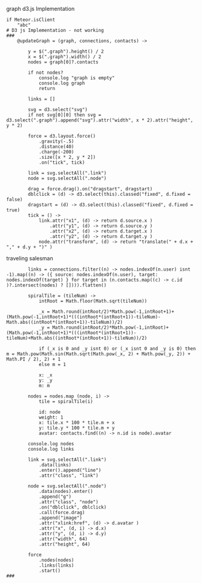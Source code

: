 graph d3.js Implementation

	if Meteor.isClient
		"abc"
	# D3 js Implementation - not working
	### 		
		@updateGraph = (graph, connections, contacts) ->

			y = $(".graph").height() / 2
			x = $(".graph").width() / 2
			nodes = graph[0]?.contacts

			if not nodes? 
				console.log "graph is empty"
				console.log graph
				return

			links = []

			svg = d3.select("svg")
			if not svg[0][0] then svg = d3.select(".graph").append("svg").attr("width", x * 2).attr("height", y * 2)

			force = d3.layout.force()
				.gravity(-.5)
				.distance(40)
				.charge(-200)
				.size([x * 2, y * 2])
				.on("tick", tick)

			link = svg.selectAll(".link")
			node = svg.selectAll(".node")

			drag = force.drag().on("dragstart", dragstart)
			dblclick = (d) -> d3.select(this).classed("fixed", d.fixed = false)
			dragstart = (d) -> d3.select(this).classed("fixed", d.fixed = true)
			tick = () ->
				link.attr("x1", (d) -> return d.source.x )
					.attr("y1", (d) -> return d.source.y )
					.attr("x2", (d) -> return d.target.x )
					.attr("y2", (d) -> return d.target.y )
				node.attr("transform", (d) -> return "translate(" + d.x + "," + d.y + ")" )

traveling salesman

			links = connections.filter((n) -> nodes.indexOf(n.user) isnt -1).map((n) -> ({ source: nodes.indexOf(n.user), target: nodes.indexOf(target) } for target in (n.contacts.map((c) -> c.id )?.intersect(nodes) ? []))).flatten()

			spiralTile = (tileNum) ->
				intRoot = Math.floor(Math.sqrt(tileNum))
				
				_x = Math.round(intRoot/2)*Math.pow(-1,intRoot+1)+(Math.pow(-1,intRoot+1)*(((intRoot*(intRoot+1))-tileNum)-Math.abs((intRoot*(intRoot+1))-tileNum))/2)
				_y = Math.round(intRoot/2)*Math.pow(-1,intRoot)+(Math.pow(-1,intRoot+1)*(((intRoot*(intRoot+1))-tileNum)+Math.abs((intRoot*(intRoot+1))-tileNum))/2)

				if (_x is 0 and _y isnt 0) or (_x isnt 0 and _y is 0) then m = Math.pow(Math.sin(Math.sqrt(Math.pow(_x, 2) + Math.pow(_y, 2)) + Math.PI / 2), 2) + 1
				else m = 1

				x: _x
				y: _y
				m: m

			nodes = nodes.map (node, i) ->
				tile = spiralTile(i)
				
				id: node
				weight: 1
				x: tile.x * 100 * tile.m + x
				y: tile.y * 100 * tile.m + y
				avatar: contacts.find((n) -> n.id is node).avatar

			console.log nodes
			console.log links

			link = svg.selectAll(".link")
				.data(links)
				.enter().append("line")
				.attr("class", "link")

			node = svg.selectAll(".node")
				.data(nodes).enter()
				.append("g")
				.attr("class", "node")
				.on("dblclick", dblclick)
				.call(force.drag)
				.append("image")
				.attr("xlink:href", (d) -> d.avatar	)
				.attr("x", (d, i) -> d.x)
				.attr("y", (d, i) -> d.y)
				.attr("width", 64)
				.attr("height", 64)
			
			force
				.nodes(nodes)
				.links(links)
				.start()
	###